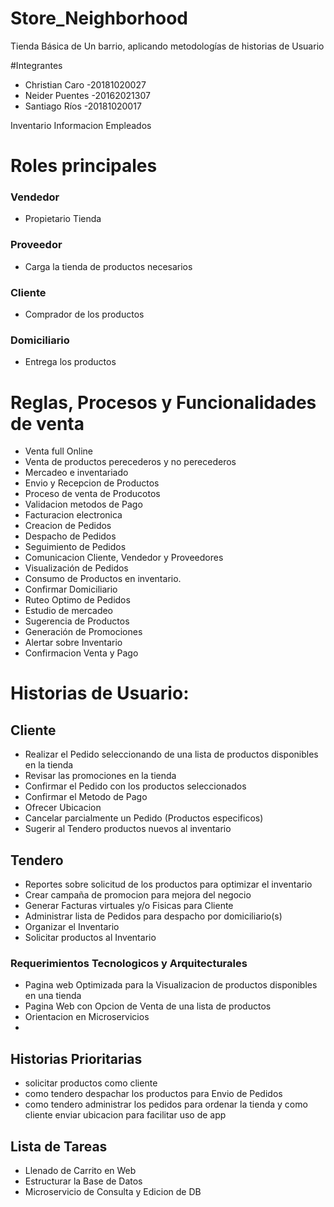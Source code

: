 # Store_Neighborhood
Tienda Básica de Un barrio, aplicando metodologías de historias de Usuario

#Integrantes
* Christian Caro -20181020027
* Neider Puentes -20162021307
* Santiago Ríos -20181020017

Inventario
Informacion Empleados
# Roles principales
### Vendedor
- Propietario Tienda
### Proveedor
- Carga la tienda de productos necesarios

### Cliente
- Comprador de los productos

### Domiciliario
- Entrega los productos

# Reglas, Procesos y Funcionalidades de venta
* Venta full Online
* Venta de productos perecederos y no perecederos
* Mercadeo e inventariado
* Envio y Recepcion de Productos
* Proceso de venta de Producotos
* Validacion metodos de Pago
* Facturacion electronica
* Creacion de Pedidos
* Despacho de Pedidos
* Seguimiento de Pedidos
* Comunicacion Cliente, Vendedor y Proveedores
* Visualización de Pedidos
* Consumo de Productos en inventario.
* Confirmar Domiciliario
* Ruteo Optimo de Pedidos
* Estudio de mercadeo
* Sugerencia de Productos
* Generación de Promociones
* Alertar sobre Inventario
* Confirmacion Venta y Pago

# Historias de Usuario:

## Cliente
* Realizar el Pedido seleccionando de una lista de productos disponibles en la tienda
* Revisar las promociones en la tienda
* Confirmar el Pedido con los productos seleccionados
* Confirmar el Metodo de Pago
* Ofrecer Ubicacion 
* Cancelar parcialmente un Pedido (Productos especificos)
* Sugerir al Tendero productos nuevos al inventario

## Tendero
* Reportes sobre solicitud de los productos para optimizar el inventario
* Crear campaña de promocion para mejora del negocio
* Generar Facturas virtuales y/o Fisicas para Cliente
* Administrar lista de Pedidos para despacho por domiciliario(s)
* Organizar el Inventario
* Solicitar productos al Inventario


### Requerimientos Tecnologicos y Arquitecturales
* Pagina web Optimizada para la Visualizacion de productos disponibles en una tienda
* Pagina Web con Opcion de Venta de una lista de productos
* Orientacion en Microservicios
* 

## Historias Prioritarias
* solicitar productos como cliente
* como tendero despachar los productos para Envio de Pedidos
* como tendero administrar los pedidos para ordenar la tienda
y como cliente enviar ubicacion para facilitar uso de app


## Lista de Tareas 

* Llenado de Carrito en Web
* Estructurar la Base de Datos
* Microservicio de Consulta y Edicion de DB

